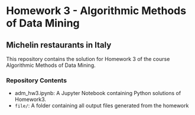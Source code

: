 # Homework 3 - Algorithmic Methods of Data Mining
## Michelin restaurants in Italy
This repository contains the solution for Homework 3 of the course Algorithmic Methods of Data Mining.

### Repository Contents
- adm_hw3.ipynb: A Jupyter Notebook containing Python solutions of Homework3.
- `file/`: A folder containing all output files generated from the homework
